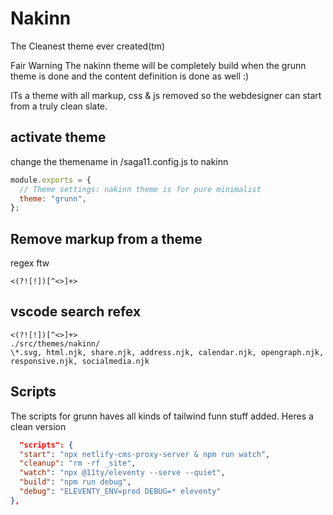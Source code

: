 # Nakinn

The Cleanest theme ever created(tm)

Fair Warning
The nakinn theme will be completely  build when the grunn theme is done and the content definition is done as well :)

ITs a theme with all markup, css & js removed so the webdesigner can start from a truly clean slate.

## activate theme

change the themename in /saga11.config.js to nakinn

```js
module.exports = {
  // Theme settings: nakinn theme is for pure minimalist
  theme: "grunn",
};
```

## Remove markup from a theme

regex ftw

```
<(?![!])[^<>]+>
```

## vscode search refex

```
<(?![!])[^<>]+>
./src/themes/nakinn/
\*.svg, html.njk, share.njk, address.njk, calendar.njk, opengraph.njk, responsive.njk, socialmedia.njk
```

## Scripts
The scripts for grunn haves all kinds of tailwind funn stuff added.
Heres a clean version

```json
  "scripts": {
  "start": "npx netlify-cms-proxy-server & npm run watch",
  "cleanup": "rm -rf _site",
  "watch": "npx @11ty/eleventy --serve --quiet",
  "build": "npm run debug",
  "debug": "ELEVENTY_ENV=prod DEBUG=* eleventy"
},

```
